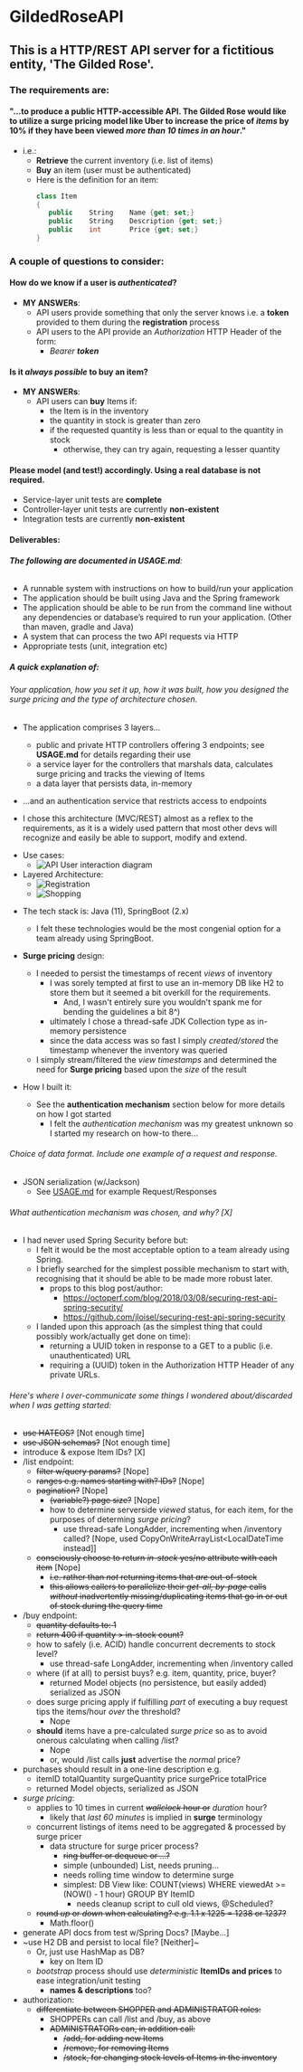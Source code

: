 # GildedRoseAPI

## This is a HTTP/REST API server for a fictitious entity, 'The Gilded Rose'.

### The requirements are: 
#### "...to produce a public HTTP-accessible API. The Gilded Rose would like to utilize a **surge pricing** model like Uber to increase the price of *items* by 10% if they have been **viewed** *more than 10 times in an hour*."
   * i.e.:
     * **Retrieve** the current inventory (i.e. list of items)
     * **Buy** an item (user must be authenticated)
     * Here is the definition for an item:
         ```C#
         class Item 
         { 
            public    String    Name {get; set;} 
            public    String    Description {get; set;} 
            public    int       Price {get; set;} 
         }
         ```

### A couple of **questions** to consider:

#### How do we know if a user is *authenticated*?

* **MY ANSWERs**: 
  * API users provide something that only the server knows i.e. a **token** provided to them during the **registration** process
  * API users to the API provide an *Authorization* HTTP Header of the form:
    * *Bearer **token***


#### Is it *always possible* to buy an item?
* **MY ANSWERs**:
  * API users can **buy** Items if:
    * the Item is in the inventory
    * the quantity in stock is greater than zero
    * if the requested quantity is less than or equal to the quantity in stock
      * otherwise, they can try again, requesting a lesser quantity


#### Please model (and test!) accordingly. Using **a real database is not required**.
* Service-layer unit tests are **complete**
* Controller-layer unit tests are currently **non-existent**
* Integration tests are currently **non-existent**


#### Deliverables:
###### **The following are documented in USAGE.md**:
* A runnable system with instructions on how to build/run your application
* The application should be built using Java and the Spring framework
* The application should be able to be run from the command line without any dependencies or database’s required to run your application.  (Other than maven, gradle and Java)
* A system that can process the two API requests via HTTP
* Appropriate tests (unit, integration etc)
  

##### A quick explanation of:
###### Your application, how you set it up, how it was built, how you designed the surge pricing and the type of architecture chosen.
* The application comprises 3 layers...
  * public and private HTTP controllers offering 3 endpoints; see **USAGE.md** for details regarding their use
  * a service layer for the controllers that marshals data, calculates surge pricing and tracks the viewing of Items
  * a data layer that persists data, in-memory
  

* ...and an authentication service that restricts access to endpoints
  

* I chose this architecture (MVC/REST) almost as a reflex to the requirements, as it is a widely used pattern that most other devs will recognize and easily be able to support, modify and extend.

[//]: # (The CRLF above is needed, lest this comment become visible to readers; TODO: Add UML that clarifies the relationship between Item and InventoryItem)
  * Use cases: 
     * ![API User interaction diagram](http://www.plantuml.com/plantuml/proxy?cache=no&src=http://www.plantuml.com/plantuml/svg/9Oqx3i8m40LxJW4NyFPKeK9qY1iuzXEsj5v7-r6kJr2gcMfcCS_gCVXowr8uAaBvsjmtknDftjEtUuir35gcECHJcODMpXLx0zZesRcYVgRXyNxHo5t8j9oYi1bQO7GKqlOVBP1wy0S0)
  * Layered Architecture: 
    * ![Registration](http://www.plantuml.com/plantuml/proxy?cache=no&src=http://www.plantuml.com/plantuml/svg/9Sqz3i8m34VndLF01UgTgKo83N63rFcBH7ASoX_gzG4nlRVzLezYaKDEbwuiMP4cvnQn-vN8oh6yUxJSqc4yDQ2ny1oqIQau6Y1EzouLzJKTj-U3HkbARlmVWyyqXbCnRil-arPe_VO3)
    * ![Shopping](http://www.plantuml.com/plantuml/proxy?cache=no&src=http://www.plantuml.com/plantuml/svg/9Sqz3i8m34VndLF01UATgKo83N63rFwBH7AJoX_gzG4nlRVz5ezgaPkUBdsmfY1DporYzokHrQEyUxHSqs4yHs14uRdHgbLmD42Txbq5yfgEs_D1M-s3tFW_1fzf3ATgtCfkCy01AVlFN33asmy0)
  
[//]: # (The above UML image was created using direction from: https://stackoverflow.com/a/32771815; the use of cache=no means that updates to the raw *.puml files will not be cached in readers' browsers)
[//]: # (i.e. go to PlantUML website 
e.g. http://www.plantuml.com/plantuml/uml/9Sqz3i8m34VndLF01UATgKo83N63rFwBH7AJoX_gzG4nlRVz5ezgaPkUBdsmfY1DporYzokHrQEyUxHSqs4yHs14uRdHgbLmD42Txbq5yfgEs_D1M-s3tFW_1fzf3ATgtCfkCy01AVlFN33asmy0 
and put this e.g. :=>)
[//]: # (
@startuml
!includeurl https://raw.githubusercontent.com/bladewheels/GildedRoseAPI/main/src/main/resources/arch.protected.puml
@enduml)
[//]: # (<= into the web form to generate the plantUML URL used above..)
[//]: # (DO NOT forget to change 'png' to 'svg' in the URL copy/pasted from the PlantUML form generator - or the URL will not work)
[//]: # (Or, you can click on the Open SVG link and copy the URL from there)

* The tech stack is: Java (11), SpringBoot (2.x)
  * I felt these technologies would be the most congenial option for a team already using SpringBoot.
  

* **Surge pricing** design:
  * I needed to persist the timestamps of recent *views* of inventory
    * I was sorely tempted at first to use an in-memory DB like H2 to store them but it seemed a bit overkill for the requirements. 
      * And, I wasn't entirely sure you wouldn't spank me for bending the guidelines a bit 8^)
    * ultimately I chose a thread-safe JDK Collection type as in-memory persistence
    * since the data access was so fast I simply *created/stored* the timestamp whenever the inventory was queried
  * I simply stream/filtered the *view timestamps* and determined the need for **Surge pricing** based upon the *size* of the result
  

* How I built it:
  * See the **authentication mechanism** section below for more details on how I got started
    * I felt the *authentication mechanism* was my greatest unknown so I started my research on how-to there...
###### Choice of *data format*. Include one example of a request and response.
* JSON serialization (w/Jackson)
  * See [USAGE.md](USAGE.md) for example Request/Responses
  
###### What *authentication mechanism* was chosen, and why? [X]
* I had never used Spring Security before but:
  * I felt it would be the most acceptable option to a team already using Spring.
  * I briefly searched for the simplest possible mechanism to start with, recognising that it should be able to be made more robust later.
    * props to this blog post/author:
      * https://octoperf.com/blog/2018/03/08/securing-rest-api-spring-security/
      * https://github.com/jloisel/securing-rest-api-spring-security
  * I landed upon this approach (as the simplest thing that could possibly work/actually get done on time):
    * returning a UUID token in response to a GET to a public (i.e. unauthenticated) URL
    * requiring a (UUID) token in the Authorization HTTP Header of any private URLs.


###### Here's where I over-communicate some things I wondered about/discarded when I was getting started:
*  ~~use HATEOS?~~ [Not enough time]
* ~~use JSON schemas?~~ [Not enough time]
* introduce & expose Item IDs? [X]
* /list endpoint:
  * ~~filter w/query params?~~ [Nope]
  * ~~ranges e.g. names starting with? IDs?~~ [Nope]
  * ~~pagination?~~ [Nope]
    * ~~(variable?) page size?~~ [Nope]
    * how to determine serverside *viewed* status, for each item, for the purposes of determing *surge pricing*?
      * use thread-safe LongAdder, incrementing when /inventory called? [Nope, used CopyOnWriteArrayList<LocalDateTime instead]]
  * ~~consciously choose to return *in-stock* yes/no attribute with each item~~ [Nope]
    * ~~i.e. rather than *not* returning items that *are* out-of-stock~~
    * ~~this allows callers to parallelize their *get-all, by-page* calls *without* inadvertently missing/duplicating items that go in or out of stock during the query time~~
* /buy endpoint:
  * ~~quantity defaults to: 1~~
  * ~~return 400 if quantity > in-stock count?~~
  * how to safely (i.e. ACID) handle concurrent decrements to stock level?
    * use thread-safe LongAdder, incrementing when /inventory called
  * where (if at all) to persist buys? e.g. item, quantity, price, buyer?
    * returned Model objects (no persistence, but easily added) serialized as JSON
  * does surge pricing apply if fulfilling *part* of executing a buy request tips the items/hour *over* the threshold?
    * Nope
  * **should** items have a pre-calculated *surge price* so as to avoid onerous calculating when calling /list?
    * Nope
    * or, would /list calls **just** advertise the *normal* price?
* purchases should result in a one-line description e.g.
  * itemID totalQuantity surgeQuantity price surgePrice totalPrice
   * returned Model objects, serialized as JSON
* *surge pricing*:
  * applies to 10 times in current ~~*wallclock* hour or~~ *duration* hour?
    * likely that *last 60 minutes* is implied in **surge** terminology
  * concurrent listings of items need to be aggregated & processed by surge pricer
    * data structure for surge pricer process?
      * ~~ring buffer or dequeue or ...?~~
      * simple (unbounded) List, needs pruning...
      * needs rolling time window to determine surge
      * simplest: DB View like: COUNT(views) WHERE viewedAt >= (NOW() - 1 hour) GROUP BY ItemID
        * needs cleanup script to cull old views, @Scheduled?
   * ~~round *up* or *down* when calculating? e.g. 1.1 x 1225 = 1238 or 1237?~~
     * Math.floor()
* generate API docs from test w/Spring Docs? [Maybe...]
* ~use H2 DB and persist to local file? [Neither]~
  * Or, just use HashMap as DB?
    * key on Item ID
  * *bootstrap* process should use *deterministic* **ItemIDs and prices** to ease integration/unit  testing
    * **names & descriptions** too?
* authorization:
  * ~~differentiate between SHOPPER and ADMINISTRATOR roles:~~
    * SHOPPERs can call /list and /buy, as above
    * ~~ADMINISTRATORs can, in addition call:~~
      * ~~/add, for adding new Items~~
      * ~~/remove, for removing Items~~
      * ~~/stock, for changing stock levels of Items in the inventory~~

